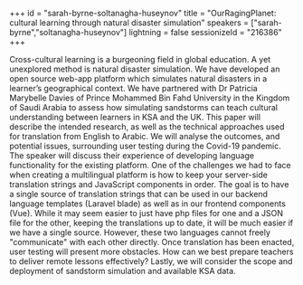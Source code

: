 +++
id = "sarah-byrne-soltanagha-huseynov"
title = "OurRagingPlanet: cultural learning through natural disaster simulation"
speakers = ["sarah-byrne","soltanagha-huseynov"]
lightning = false
sessionizeId = "216386"
+++

Cross-cultural learning is a burgeoning field in global education. A yet unexplored method is natural disaster simulation. We have developed an open source web-app platform which simulates natural disasters in a learner’s geographical context. We have partnered with Dr Patricia Marybelle Davies of Prince Mohammed Bin Fahd University in the Kingdom of Saudi Arabia to assess how simulating sandstorms can teach cultural understanding between learners in KSA and the UK.
This paper will describe the intended research, as well as the technical approaches used for translation from English to Arabic. We will analyse the outcomes, and potential issues, surrounding user testing during the Covid-19 pandemic. The speaker will discuss their experience of developing language functionality for the existing platform.
One of the challenges we had to face when creating a multilingual platform is how to keep your server-side translation strings and JavaScript components in order. The goal is to have a single source of translation strings that can be used in our backend language templates (Laravel blade) as well as in our frontend components (Vue). While it may seem easier to just have php files for one and a JSON file for the other, keeping the translations up to date, it will be much easier if we have a single source. However, these two languages cannot freely "communicate" with each other directly. Once translation has been enacted, user testing will present more obstacles. How can we best prepare teachers to deliver remote lessons effectively? Lastly, we will consider the scope and deployment of sandstorm simulation and available KSA data.